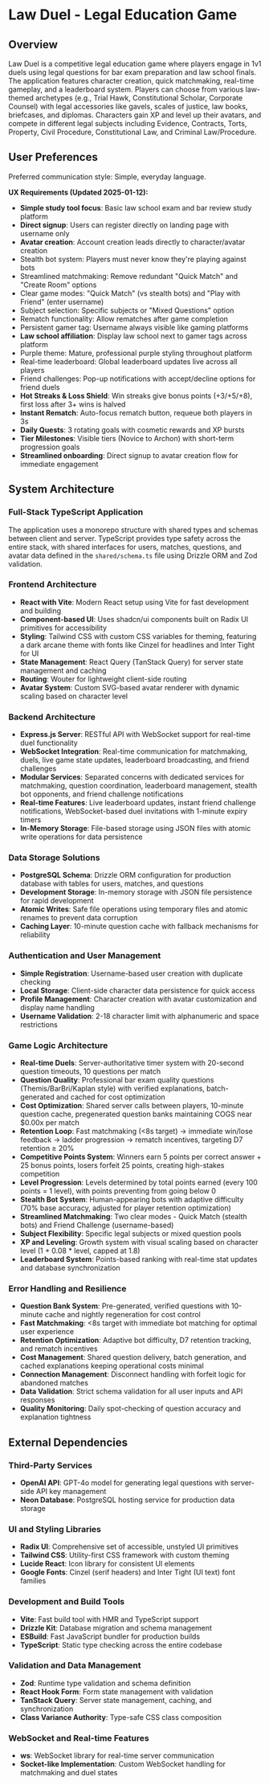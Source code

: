 # Law Duel - Legal Education Game

## Overview

Law Duel is a competitive legal education game where players engage in 1v1 duels using legal questions for bar exam preparation and law school finals. The application features character creation, quick matchmaking, real-time gameplay, and a leaderboard system. Players can choose from various law-themed archetypes (e.g., Trial Hawk, Constitutional Scholar, Corporate Counsel) with legal accessories like gavels, scales of justice, law books, briefcases, and diplomas. Characters gain XP and level up their avatars, and compete in different legal subjects including Evidence, Contracts, Torts, Property, Civil Procedure, Constitutional Law, and Criminal Law/Procedure.

## User Preferences

Preferred communication style: Simple, everyday language.

**UX Requirements (Updated 2025-01-12):**
- **Simple study tool focus**: Basic law school exam and bar review study platform
- **Direct signup**: Users can register directly on landing page with username only
- **Avatar creation**: Account creation leads directly to character/avatar creation
- Stealth bot system: Players must never know they're playing against bots
- Streamlined matchmaking: Remove redundant "Quick Match" and "Create Room" options
- Clear game modes: "Quick Match" (vs stealth bots) and "Play with Friend" (enter username)
- Subject selection: Specific subjects or "Mixed Questions" option
- Rematch functionality: Allow rematches after game completion
- Persistent gamer tag: Username always visible like gaming platforms
- **Law school affiliation**: Display law school next to gamer tags across platform
- Purple theme: Mature, professional purple styling throughout platform
- Real-time leaderboard: Global leaderboard updates live across all players
- Friend challenges: Pop-up notifications with accept/decline options for friend duels
- **Hot Streaks & Loss Shield**: Win streaks give bonus points (+3/+5/+8), first loss after 3+ wins is halved
- **Instant Rematch**: Auto-focus rematch button, requeue both players in 3s
- **Daily Quests**: 3 rotating goals with cosmetic rewards and XP bursts
- **Tier Milestones**: Visible tiers (Novice to Archon) with short-term progression goals
- **Streamlined onboarding**: Direct signup to avatar creation flow for immediate engagement

## System Architecture

### Full-Stack TypeScript Application
The application uses a monorepo structure with shared types and schemas between client and server. TypeScript provides type safety across the entire stack, with shared interfaces for users, matches, questions, and avatar data defined in the `shared/schema.ts` file using Drizzle ORM and Zod validation.

### Frontend Architecture
- **React with Vite**: Modern React setup using Vite for fast development and building
- **Component-based UI**: Uses shadcn/ui components built on Radix UI primitives for accessibility
- **Styling**: Tailwind CSS with custom CSS variables for theming, featuring a dark arcane theme with fonts like Cinzel for headlines and Inter Tight for UI
- **State Management**: React Query (TanStack Query) for server state management and caching
- **Routing**: Wouter for lightweight client-side routing
- **Avatar System**: Custom SVG-based avatar renderer with dynamic scaling based on character level

### Backend Architecture
- **Express.js Server**: RESTful API with WebSocket support for real-time duel functionality
- **WebSocket Integration**: Real-time communication for matchmaking, duels, live game state updates, leaderboard broadcasting, and friend challenges
- **Modular Services**: Separated concerns with dedicated services for matchmaking, question coordination, leaderboard management, stealth bot opponents, and friend challenge notifications
- **Real-time Features**: Live leaderboard updates, instant friend challenge notifications, WebSocket-based duel invitations with 1-minute expiry timers
- **In-Memory Storage**: File-based storage using JSON files with atomic write operations for data persistence

### Data Storage Solutions
- **PostgreSQL Schema**: Drizzle ORM configuration for production database with tables for users, matches, and questions
- **Development Storage**: In-memory storage with JSON file persistence for rapid development
- **Atomic Writes**: Safe file operations using temporary files and atomic renames to prevent data corruption
- **Caching Layer**: 10-minute question cache with fallback mechanisms for reliability

### Authentication and User Management
- **Simple Registration**: Username-based user creation with duplicate checking
- **Local Storage**: Client-side character data persistence for quick access
- **Profile Management**: Character creation with avatar customization and display name handling
- **Username Validation**: 2-18 character limit with alphanumeric and space restrictions

### Game Logic Architecture
- **Real-time Duels**: Server-authoritative timer system with 20-second question timeouts, 10 questions per match
- **Question Quality**: Professional bar exam quality questions (Themis/BarBri/Kaplan style) with verified explanations, batch-generated and cached for cost optimization
- **Cost Optimization**: Shared server calls between players, 10-minute question cache, pregenerated question banks maintaining COGS near $0.00x per match
- **Retention Loop**: Fast matchmaking (<8s target) → immediate win/lose feedback → ladder progression → rematch incentives, targeting D7 retention ≥ 20%
- **Competitive Points System**: Winners earn 5 points per correct answer + 25 bonus points, losers forfeit 25 points, creating high-stakes competition
- **Level Progression**: Levels determined by total points earned (every 100 points = 1 level), with points preventing from going below 0
- **Stealth Bot System**: Human-appearing bots with adaptive difficulty (70% base accuracy, adjusted for player retention optimization)
- **Streamlined Matchmaking**: Two clear modes - Quick Match (stealth bots) and Friend Challenge (username-based)
- **Subject Flexibility**: Specific legal subjects or mixed question pools
- **XP and Leveling**: Growth system with visual scaling based on character level (1 + 0.08 * level, capped at 1.8)
- **Leaderboard System**: Points-based ranking with real-time stat updates and database synchronization

### Error Handling and Resilience
- **Question Bank System**: Pre-generated, verified questions with 10-minute cache and nightly regeneration for cost control
- **Fast Matchmaking**: <8s target with immediate bot matching for optimal user experience
- **Retention Optimization**: Adaptive bot difficulty, D7 retention tracking, and rematch incentives
- **Cost Management**: Shared question delivery, batch generation, and cached explanations keeping operational costs minimal
- **Connection Management**: Disconnect handling with forfeit logic for abandoned matches
- **Data Validation**: Strict schema validation for all user inputs and API responses
- **Quality Monitoring**: Daily spot-checking of question accuracy and explanation tightness

## External Dependencies

### Third-Party Services
- **OpenAI API**: GPT-4o model for generating legal questions with server-side API key management
- **Neon Database**: PostgreSQL hosting service for production data storage

### UI and Styling Libraries
- **Radix UI**: Comprehensive set of accessible, unstyled UI primitives
- **Tailwind CSS**: Utility-first CSS framework with custom theming
- **Lucide React**: Icon library for consistent UI elements
- **Google Fonts**: Cinzel (serif headers) and Inter Tight (UI text) font families

### Development and Build Tools
- **Vite**: Fast build tool with HMR and TypeScript support
- **Drizzle Kit**: Database migration and schema management
- **ESBuild**: Fast JavaScript bundler for production builds
- **TypeScript**: Static type checking across the entire codebase

### Validation and Data Management
- **Zod**: Runtime type validation and schema definition
- **React Hook Form**: Form state management with validation
- **TanStack Query**: Server state management, caching, and synchronization
- **Class Variance Authority**: Type-safe CSS class composition

### WebSocket and Real-time Features
- **ws**: WebSocket library for real-time server communication
- **Socket-like Implementation**: Custom WebSocket handling for matchmaking and duel states